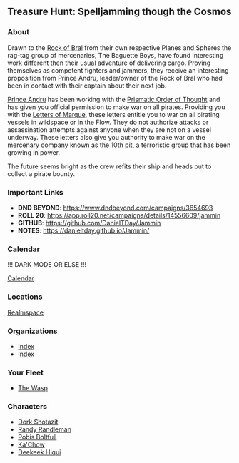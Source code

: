 ## Treasure Hunt: Spelljamming though the Cosmos

### About
Drawn to the [Rock of Bral](03_The_Universe/Realmspace/The%20Rock%20of%20Bral/Index.md) from their own respective Planes and Spheres the rag-tag group of mercenaries, The Baguette Boys, have found interesting work different then their usual adventure of delivering cargo. Proving themselves as competent fighters and jammers, they receive an interesting proposition from Prince Andru, leader/owner of the Rock of Bral who had been in contact with their captain about their next job.

[Prince Andru](01_NPCiary/The%20Rock%20of%20Bral/Royalty/Prince%20Andru.md) has been working with the [Prismatic Order of Thought](01_NPCiary/Organizations/POT/Index.md) and has given you official permission to make war on all pirates. Providing you with the [Letters of Marque](06_Handouts/Key%20Items/Letters%20of%20Marque.md), these letters entitle you to war on all pirating vessels in wildspace or in the Flow. They do not authorize attacks or assassination attempts against anyone when they are not on a vessel underway.  These letters also give you authority to make war on the mercenary company known as the 10th pit, a terroristic group that has been growing in power.

The future seems bright as the crew refits their ship and heads out to collect a pirate bounty.

### Important Links
- **DND BEYOND**: https://www.dndbeyond.com/campaigns/3654693
- **ROLL 20**: https://app.roll20.net/campaigns/details/14556609/jammin
- **GITHUB**: https://github.com/DanielTDay/Jammin
- **NOTES**: https://danieltday.github.io/Jammin/ 

### Calendar

!!!
DARK MODE OR ELSE
!!!

[Calendar](06_Handouts/Calendar/Calendar.md)

### Locations
[Realmspace](03_The_Universe/Realmspace/Index.md)
 
### Organizations
- [Index](01_NPCiary/Organizations/The%2010th%20Pit/Index.md)
- [Index](01_NPCiary/Organizations/POT/Index.md)

### Your Fleet
- [The Wasp](05_Your_Ship/The%20Wasp.md)

### Characters
- [Dork Shotazit](02_Player_Characters/Dork_Shotazit.md)
- [Randy Randleman](02_Player_Characters/Randy_Randleman.md)
- [Pobis Boltfull](02_Player_Characters/Pobis_Boltfull.md)
- [Ka'Chow](02_Player_Characters/Ka'Chow.md)
- [Deekeek Hiqui](02_Player_Characters/Deekeek_Hiqui.md)